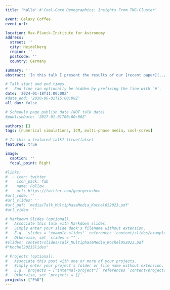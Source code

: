 ```yaml
---
title: 'hallo' #'Cool-Core Demographics: Insights From TNG-Cluster'

event: Galaxy Coffee 
event_url: 

location: Max-Planck-Institute for Astronomy
address:
  street: ''
  city: Heidelberg
  region: ''
  postcode: ''
  country: Germany

summary: ''
abstract: 'In this talk I present the results of our [recent paper](../../publication/lehle-2023/).'

# Talk start and end times.
#   End time can optionally be hidden by prefixing the line with `#`.
date: '2024-01-18T11:00:00Z'
#date_end: '2030-06-01T15:00:00Z'
all_day: false

# Schedule page publish date (NOT talk date).
#publishDate: '2017-01-01T00:00:00Z'

authors: []
tags: [numerical simulations, ICM, multi-phase media, cool-cores]

# Is this a featured talk? (true/false)
featured: true

image:
  caption: ''
  focal_point: Right

#links:
#  - icon: twitter
#    icon_pack: fab
#    name: Follow
#    url: https://twitter.com/georgecushen
#url_code: ''
#url_slides: ''
#url_pdf: 'media/Talk_MultiphaseMedia_Kochel052023.pdf'
#url_video: ''

# Markdown Slides (optional).
#   Associate this talk with Markdown slides.
#   Simply enter your slide deck's filename without extension.
#   E.g. `slides = "example-slides"` references `content/slides/example-slides.md`.
#   Otherwise, set `slides = ""`.
#slides: content/slides/Talk_MultiphaseMedia_Kochel052023.pdf
#"Kochel2023Slides"

# Projects (optional).
#   Associate this post with one or more of your projects.
#   Simply enter your project's folder or file name without extension.
#   E.g. `projects = ["internal-project"]` references `content/project/deep-learning/index.md`.
#   Otherwise, set `projects = []`.
projects: ["PhD"]
---
```



